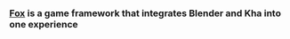 ### [Fox](http://foxfw.com) is a game framework that integrates Blender and Kha into one experience
